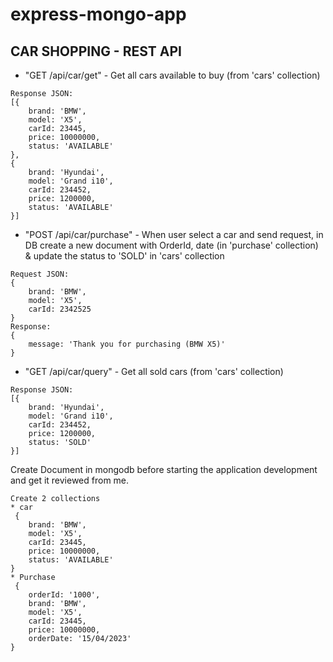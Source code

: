 # express-mongo-app

## CAR SHOPPING - REST API

- "GET /api/car/get" - Get all cars available to buy (from 'cars' collection)
```
Response JSON:
[{
    brand: 'BMW',
    model: 'X5',
    carId: 23445,
    price: 10000000,
    status: 'AVAILABLE'
},
{
    brand: 'Hyundai',
    model: 'Grand i10',
    carId: 234452,
    price: 1200000,
    status: 'AVAILABLE'
}]
```
- "POST /api/car/purchase" - When user select a car and send request, in DB create a new document with OrderId, date (in 'purchase' collection) & update the status to 'SOLD' in 'cars' collection
```
Request JSON:
{
    brand: 'BMW',
    model: 'X5',
    carId: 2342525
}
Response:
{
    message: 'Thank you for purchasing (BMW X5)'
}
```
- "GET /api/car/query" - Get all sold cars (from 'cars' collection)
```
Response JSON:
[{
    brand: 'Hyundai',
    model: 'Grand i10',
    carId: 234452,
    price: 1200000,
    status: 'SOLD'
}]
```

Create Document in mongodb before starting the application development and get it reviewed from me.
```
Create 2 collections
* car
 {
    brand: 'BMW',
    model: 'X5',
    carId: 23445,
    price: 10000000,
    status: 'AVAILABLE'
}
* Purchase
 {
    orderId: '1000',
    brand: 'BMW',
    model: 'X5',
    carId: 23445,
    price: 10000000,
    orderDate: '15/04/2023'
}
```